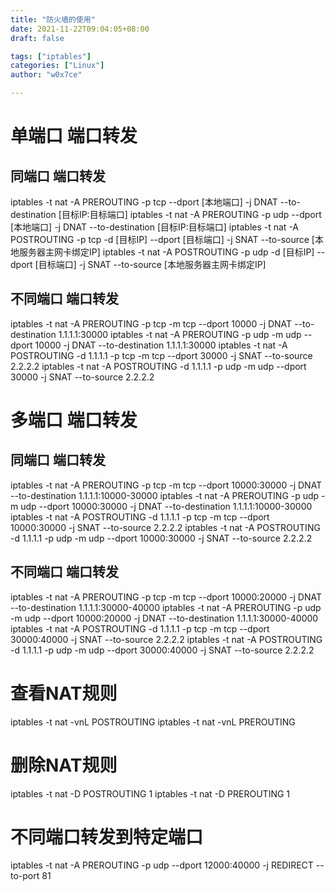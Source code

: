 ```yaml
---
title: "防火墙的使用"
date: 2021-11-22T09:04:05+08:00
draft: false

tags: ["iptables"]
categories: ["Linux"]
author: "w0x7ce"

---
```


# 单端口 端口转发

## 同端口 端口转发
iptables -t nat -A PREROUTING -p tcp --dport [本地端口] -j DNAT --to-destination [目标IP:目标端口]
iptables -t nat -A PREROUTING -p udp --dport [本地端口] -j DNAT --to-destination [目标IP:目标端口]
iptables -t nat -A POSTROUTING -p tcp -d [目标IP] --dport [目标端口] -j SNAT --to-source [本地服务器主网卡绑定IP]
iptables -t nat -A POSTROUTING -p udp -d [目标IP] --dport [目标端口] -j SNAT --to-source [本地服务器主网卡绑定IP]

## 不同端口 端口转发
iptables -t nat -A PREROUTING -p tcp -m tcp --dport 10000 -j DNAT --to-destination 1.1.1.1:30000
iptables -t nat -A PREROUTING -p udp -m udp --dport 10000 -j DNAT --to-destination 1.1.1.1:30000
iptables -t nat -A POSTROUTING -d 1.1.1.1 -p tcp -m tcp --dport 30000 -j SNAT --to-source 2.2.2.2
iptables -t nat -A POSTROUTING -d 1.1.1.1 -p udp -m udp --dport 30000 -j SNAT --to-source 2.2.2.2

# 多端口 端口转发
## 同端口 端口转发
iptables -t nat -A PREROUTING -p tcp -m tcp --dport 10000:30000 -j DNAT --to-destination 1.1.1.1:10000-30000
iptables -t nat -A PREROUTING -p udp -m udp --dport 10000:30000 -j DNAT --to-destination 1.1.1.1:10000-30000
iptables -t nat -A POSTROUTING -d 1.1.1.1 -p tcp -m tcp --dport 10000:30000 -j SNAT --to-source 2.2.2.2
iptables -t nat -A POSTROUTING -d 1.1.1.1 -p udp -m udp --dport 10000:30000 -j SNAT --to-source 2.2.2.2

## 不同端口 端口转发
iptables -t nat -A PREROUTING -p tcp -m tcp --dport 10000:20000 -j DNAT --to-destination 1.1.1.1:30000-40000
iptables -t nat -A PREROUTING -p udp -m udp --dport 10000:20000 -j DNAT --to-destination 1.1.1.1:30000-40000
iptables -t nat -A POSTROUTING -d 1.1.1.1 -p tcp -m tcp --dport 30000:40000 -j SNAT --to-source 2.2.2.2
iptables -t nat -A POSTROUTING -d 1.1.1.1 -p udp -m udp --dport 30000:40000 -j SNAT --to-source 2.2.2.2

# 查看NAT规则
iptables -t nat -vnL POSTROUTING
iptables -t nat -vnL PREROUTING

# 删除NAT规则
iptables -t nat -D POSTROUTING 1
iptables -t nat -D PREROUTING 1

# 不同端口转发到特定端口
iptables -t nat -A PREROUTING -p udp --dport 12000:40000 -j REDIRECT --to-port 81